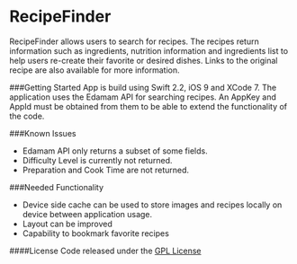 # RecipeFinder
RecipeFinder allows users to search for recipes.  The recipes return information such as ingredients, nutrition information and ingredients list to help users re-create their favorite or desired dishes.  Links to the original recipe are also available for more information.

###Getting Started
App is build using Swift 2.2, iOS 9 and XCode 7.  The application uses the Edamam API for searching recipes.  An AppKey and AppId must be obtained from them to be able to extend the functionality of the code.

###Known Issues
* Edamam API only returns a subset of some fields.
* Difficulty Level is currently not returned.
* Preparation and Cook Time are not returned.

###Needed Functionality
* Device side cache can be used to store images and recipes locally on device between application usage.
* Layout can be improved
* Capability to bookmark favorite recipes

####License
Code released under the [GPL License](https://github.com/Marquis103/RecipeFinder/blob/master/LICENSE)
